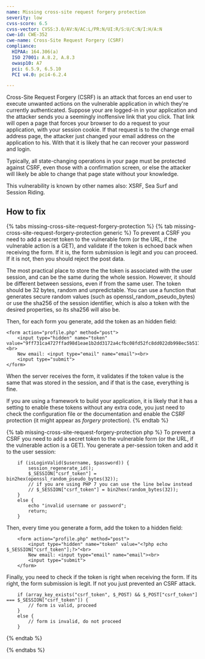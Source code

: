 ```yaml
---
name: Missing cross-site request forgery protection
severity: low
cvss-score: 6.5
cvss-vector: CVSS:3.0/AV:N/AC:L/PR:N/UI:R/S:U/C:N/I:H/A:N
cwe-id: CWE-352
cwe-name: Cross-Site Request Forgery (CSRF)
compliance:
  HIPAA: 164.306(a)
  ISO 27001: A.8.2, A.8.3
  owasp10: A7
  pci: 6.5.9, 6.5.10
  PCI v4.0: pci4-6.2.4

---            
```


Cross-Site Request Forgery (CSRF) is an attack that forces an end user to execute unwanted actions on the vulnerable application in which they're currently authenticated. Suppose your are logged-in in your application and the attacker sends you a seemingly inoffensive link that you click. That link will open a page that forces your browser to do a request to your application, with your session cookie. If that request is to the change email address page, the attacker just changed your email address on the application to his. With that it is likely that he can recover your password and login.

Typically, all state-changing operations in your page must be protected against CSRF, even those with a confirmation screen, or else the attacker will likely be able to change that page state without your knowledge.

This vulnerability is known by other names also: XSRF, Sea Surf and Session Riding.

## How to fix

{% tabs missing-cross-site-request-forgery-protection %}
{% tab missing-cross-site-request-forgery-protection generic %}
To prevent a CSRF you need to add a secret token to the vulnerable form (or the URL, if the vulnerable action is a GET), and validate if the token is echoed back when receiving the form. If it is, the form submission is legit and you can proceed. If it is not, then you should reject the post data.

The most practical place to store the the token is associated with the user session, and can be the same during the whole session. However, it should be different between sessions, even if from the same user. The token should be 32 bytes, random and unpredictable. You can use a function that generates secure random values (such as openssl_random_pseudo_bytes) or use the sha256 of the session identifier, which is also a token with the desired properties, so its sha256 will also be. 

Then, for each form you generate, add the token as an hidden field:

    <form action="profile.php" method="post">
        <input type="hidden" name="token" value="9ff731ca4727ffad98d1eae1b2dd3172a4cfbc08fd52fc8dd022db998ec5b517"<br>
        New email: <input type="email" name="email"><br>
        <input type="submit">
    </form>

When the server receives the form, it validates if the token value is the same that was stored in the session, and if that is the case, everything is fine.

If you are using a framework to build your application, it is likely that it has a setting to enable these tokens without any extra code, you just need to check the configuration file or the documentation and enable the CSRF protection (it might appear as _forgery_ protection).
{% endtab %}

{% tab missing-cross-site-request-forgery-protection php %}
To prevent a CSRF you need to add a secret token to the vulnerable form (or the URL, if the vulnerable action is a GET). You generate a per-session token and add it to the user session:

```
    if (isLoginValid($username, $password)) {
        session_regenerate_id();
        $_SESSION["csrf_token"] = bin2hex(openssl_random_pseudo_bytes(32));
        // if you are using PHP 7 you can use the line below instead
        // $_SESSION["csrf_token"] = bin2hex(random_bytes(32));
    }
    else {
        echo "invalid username or password";
        return;
    }
```

Then, every time you generate a form, add the token to a hidden field:

```  
    <form action="profile.php" method="post">
        <input type="hidden" name="token" value="<?php echo $_SESSION["csrf_token"];?>"<br>
        New email: <input type="email" name="email"><br>
        <input type="submit">
    </form>
```

Finally, you need to check if the token is right when receiving the form. If its right, the form submission is legit. If not you just prevented an CSRF attack.

```
    if (array_key_exists("csrf_token", $_POST) && $_POST["csrf_token"] === $_SESSION["csrf_token"]) {
        // form is valid, proceed
    }
    else {
        // form is invalid, do not proceed
    }
```
{% endtab %}

{% endtabs %}
